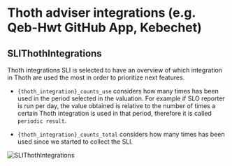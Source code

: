 # Thoth adviser integrations (e.g. Qeb-Hwt GitHub App, Kebechet)

## SLIThothIntegrations

Thoth integrations SLI is selected to have an overview of which integration in Thoth are used the most in order to prioritize next features.

- `{thoth_integration}_counts_use` considers how many times has been used in the period selected in the valuation. For example if SLO reporter is run
per day, the value obtained is relative to the number of times a certain Thoth integration is used in that period, therefore it is called `periodic result`.

- `{thoth_integration}_counts_total` considers how many times has been used since we started to collect the SLI.

![SLIThothIntegrations](https://raw.githubusercontent.com/thoth-station/slo-reporter/master/thoth/slo_reporter/sli_thoth_integrations/SLIThothIntegrations.png)

